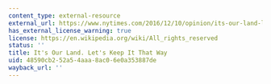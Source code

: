 ```yaml
---
content_type: external-resource
external_url: https://www.nytimes.com/2016/12/10/opinion/its-our-land-lets-keep-it-that-way.html
has_external_license_warning: true
license: https://en.wikipedia.org/wiki/All_rights_reserved
status: ''
title: It's Our Land. Let's Keep It That Way
uid: 48590cb2-52a5-4aaa-8ac0-6e0a353887de
wayback_url: ''
---
```

